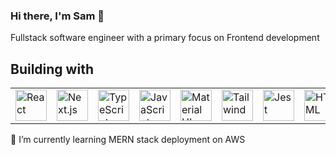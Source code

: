 ### Hi there, I'm Sam 👋

Fullstack software engineer with a primary focus on Frontend development

## Building with

<table>
  <tr>
    <td><img src="https://cdn.jsdelivr.net/gh/devicons/devicon/icons/react/react-original-wordmark.svg" alt="React" width="50" /></td>
    <td><img src="https://cdn.jsdelivr.net/gh/devicons/devicon/icons/nextjs/nextjs-original-wordmark.svg" alt="Next.js" width="50" /></td>
    <td><img src="https://cdn.jsdelivr.net/gh/devicons/devicon/icons/typescript/typescript-original.svg" alt="TypeScript" width="50"/></td>
    <td><img src="https://cdn.jsdelivr.net/gh/devicons/devicon/icons/javascript/javascript-plain.svg"  alt="JavaScript" width="50"/></td>
    <td><img src="https://cdn.jsdelivr.net/gh/devicons/devicon/icons/materialui/materialui-plain.svg" alt="Material UI" width="50"/></td>
    <td><img src="https://cdn.jsdelivr.net/gh/devicons/devicon/icons/tailwindcss/tailwindcss-plain.svg" alt="Tailwind" width="50"/></td>
    <td><img src="https://cdn.jsdelivr.net/gh/devicons/devicon/icons/jest/jest-plain.svg" alt="Jest" width="50"/></td>
    <td><img src="https://cdn.jsdelivr.net/gh/devicons/devicon/icons/html5/html5-plain-wordmark.svg" alt="HTML" width="50"/></td>
    <td><img src="https://cdn.jsdelivr.net/gh/devicons/devicon/icons/css3/css3-plain-wordmark.svg" alt="CSS" width="50"/></td>
    <td><img src="https://cdn.jsdelivr.net/gh/devicons/devicon/icons/nodejs/nodejs-plain-wordmark.svg" alt="Node.js" width="50"/></td>
    <td><img src="https://cdn.jsdelivr.net/gh/devicons/devicon/icons/express/express-original-wordmark.svg" alt="Express" width="50"/></td> 
    <td><img src="https://cdn.jsdelivr.net/gh/devicons/devicon/icons/mongodb/mongodb-plain-wordmark.svg" alt="Mongodb" width="50"/></td>       
    <td><img src="https://cdn.jsdelivr.net/gh/devicons/devicon/icons/github/github-original-wordmark.svg" alt="GitHub" width="50"/></td>                              
  </tr>
 </table>

🌱 I’m currently learning MERN stack deployment on AWS

<!--
**samtmorgan/samtmorgan** is a ✨ _special_ ✨ repository because its `README.md` (this file) appears on your GitHub profile.

Here are some ideas to get you started:

- 🔭 I’m currently working on ...
-
- 👯 I’m looking to collaborate on ...
- 🤔 I’m looking for help with ...
- 💬 Ask me about ...
- 📫 How to reach me: ...
- 😄 Pronouns: ...
- ⚡ Fun fact: ...


<div style={height:'50px'}>
  ![TypeScript](https://cdn.jsdelivr.net/gh/devicons/devicon/icons/typescript/typescript-original.svg)
</div>

-->

